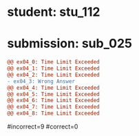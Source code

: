 # student: stu_112
# submission: sub_025

```diff
@@ ex04_0: Time Limit Exceeded
@@ ex04_1: Time Limit Exceeded
@@ ex04_2: Time Limit Exceeded
- ex04_3: Wrong Answer
@@ ex04_4: Time Limit Exceeded
@@ ex04_5: Time Limit Exceeded
@@ ex04_6: Time Limit Exceeded
@@ ex04_7: Time Limit Exceeded
@@ ex04_8: Time Limit Exceeded
```
#incorrect=9
#correct=0

